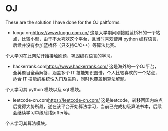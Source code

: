 # OJ

These are the solution I have done for the OJ paltforms.

- luogu.org<https://www.luogu.com.cn/>
这是大学期间刚接触蓝桥杯的一个站点，比较小型，由于不太喜欢这个平台，且当时喜欢使用 python 编程语言，后续并没有参加蓝桥杯（只支持C/C++）等算法比赛。

个人学习在此网站开始接触刷题，巩固编程语言的学习。

- hackerrank.com<https://www.hackerrank.com/>
这是海外的一个OJ平台，全英题目全英解答，涵盖多个 IT 技能知识图谱，个人比较喜欢的一个站点，适合 IT 技能的系统性入门及进阶，同时也覆盖到算法解题。

个人学习其 python 模块以及 sql 模块。

- leetcode-cn.com<https://leetcode-cn.com/>
这是leetcode，转移回国内站点后觉得大势所趋，遂在该平台开始算法学习，当前已完成初级算法书本，后续会继续学习中级/剑指offer等。

个人学习其算法模块。
